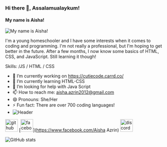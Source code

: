  ### Hi there 👋, Assalamualaykum!
#### My name is Aisha!
![My name is Aisha!](https://www.google.com.au/url?sa=i&url=https%3A%2F%2Fwww.pinterest.com%2Fpin%2F648236940109032864%2F&psig=AOvVaw3iM3E2zMspfX4J3S31jUgw&ust=1696906150115000&source=images&cd=vfe&opi=89978449&ved=0CBAQjRxqFwoTCIj75ZP654EDFQAAAAAdAAAAABAO)

I'm a young homeschooler and I have some interests when it comes to coding and programming. I'm not really a professional, but I'm hoping to get better in the future. After a few months, I now know some basics of HTML, CSS, and JavaScript. Still learning it though!

Skills:  /JS / HTML / CSS

- 🔭 I’m currently working on https://cutiecode.carrd.co/ 
- 🌱 I’m currently learning HTML-CSS 
- 🤔 I’m looking for help with Java Script 
- 📫 How to reach me: aisha.azrin2012@gmail.com 
- 😄 Pronouns: She/Her 
- ⚡ Fun fact: There are over 700 coding languages!
- ![Header](./your-header-image-name.png)


[<img src='https://cdn.jsdelivr.net/npm/simple-icons@3.0.1/icons/github.svg' alt='github' height='40'>](https://github.com/AishaAzrin)  [<img src='https://cdn.jsdelivr.net/npm/simple-icons@3.0.1/icons/facebook.svg' alt='facebook' height='40'>](https://www.facebook.com/Aisha Azrin)  [<img src='https://cdn.jsdelivr.net/npm/simple-icons@3.0.1/icons/discord.svg' alt='discord' height='40'>](https://discord.com/channels/1160742050782781500/1160742050782781503)  

![GitHub stats](https://github-readme-stats.vercel.app/api?username=AishaAzrin&show_icons=true)  





